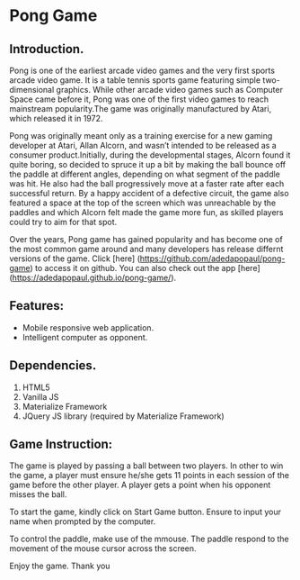 # Pong Game

## Introduction.
Pong is one of the earliest arcade video games and the very first sports arcade video game. It is a table tennis sports game featuring simple two-dimensional graphics. While other arcade video games such as Computer Space came before it, Pong was one of the first video games to reach mainstream popularity.The game was originally manufactured by Atari, which released it in 1972.

Pong was originally meant only as a training exercise for a new gaming developer at Atari, Allan Alcorn, and wasn’t intended to be released as a consumer product.Initially, during the developmental stages, Alcorn found it quite boring, so decided to spruce it up a bit by making the ball bounce off the paddle at different angles, depending on what segment of the paddle was hit. He also had the ball progressively move at a faster rate after each successful return. By a happy accident of a defective circuit, the game also featured a space at the top of the screen which was unreachable by the paddles and which Alcorn felt made the game more fun, as skilled players could try to aim for that spot.

Over the years, Pong game has gained popularity and has become one of the most common game around and many developers has release differnt versions of the game.
Click [here] (https://github.com/adedapopaul/pong-game) to access it on github.
You can also check out the app [here] (https://adedapopaul.github.io/pong-game/).


## Features:
* Mobile responsive web application.
* Intelligent computer as opponent.

## Dependencies.
1. HTML5
2. Vanilla JS
2. Materialize Framework
3. JQuery JS library (required by Materialize Framework)


## Game Instruction:
The game is played by passing a ball between two players. In other to win the game, a player must ensure he/she gets 11 points in each session of the game before the other player. A player gets a point when his opponent misses the ball.

To start the game, kindly click on Start Game button. Ensure to input your name when prompted by the computer.

To control the paddle, make use of the mmouse. The paddle respond to the movement of the mouse cursor across the screen.

Enjoy the game. Thank you





